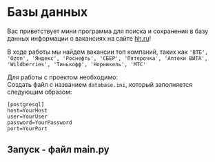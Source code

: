 Базы данных
=
Вас приветствует мини программа для поиска и сохранения в базу данных информации о вакансиях на сайте [hh.ru](URL)!  

В ходе работы мы найдем вакансии топ компаний, таких как `'ВТБ', 'Ozon', 'Яндекс', 'Роснефть', 'СБЕР', 'Пятерочка', 'Аптеки ВИТА', 'Wildberries', 'Тинькофф', 'Норникель', 'МТС'`  

Для работы с проектом необходимо:  
Создать файл с названием `database.ini`, который заполняется следующим образом:  
  
    [postgresql]  
    host=YourHost  
    user=YourUser  
    password=YourPassword  
    port=YourPort  
  
Запуск - файл main.py
-